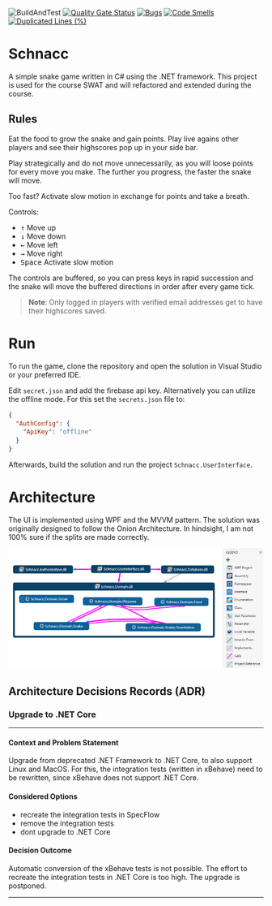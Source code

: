 ![BuildAndTest](https://github.com/daerup/Schnacc/actions/workflows/dotnet-build.yml/badge.svg)
[![Quality Gate Status](https://sonarcloud.io/api/project_badges/measure?project=daerup_Schnacc&metric=alert_status)](https://sonarcloud.io/summary/new_code?id=daerup_Schnacc)
[![Bugs](https://sonarcloud.io/api/project_badges/measure?project=daerup_Schnacc&metric=bugs)](https://sonarcloud.io/summary/new_code?id=daerup_Schnacc)
[![Code Smells](https://sonarcloud.io/api/project_badges/measure?project=daerup_Schnacc&metric=code_smells)](https://sonarcloud.io/summary/new_code?id=daerup_Schnacc)
[![Duplicated Lines (%)](https://sonarcloud.io/api/project_badges/measure?project=daerup_Schnacc&metric=duplicated_lines_density)](https://sonarcloud.io/summary/new_code?id=daerup_Schnacc)

# Schnacc
A simple snake game written in C# using the .NET framework. 
This project is used for the course SWAT and will refactored and extended during the course. 

## Rules
Eat the food to grow the snake and gain points. Play live agains other players and see their highscores pop up in your side bar. 

Play strategically and do not move unnecessarily, as you will loose points for every move you make.
The further you progress, the faster the snake will move.

Too fast? Activate slow motion in exchange for points and take a breath.

Controls:
- <kbd>↑</kbd> Move up
- <kbd>↓</kbd> Move down
- <kbd>←</kbd> Move left
- <kbd>→</kbd> Move right
- <kbd>Space</kbd> Activate slow motion

The controls are buffered, so you can press keys in rapid succession and the snake will move the buffered directions in order after every game tick.

>**Note**: Only logged in players with verified email addresses get to have their highscores saved.

# Run
To run the game, clone the repository and open the solution in Visual Studio or your preferred IDE.

Edit `secret.json` and add the firebase api key. Alternatively you can utilize the offline mode.
For this set the ``secrets.json`` file to:

```json
{
  "AuthConfig": {
    "ApiKey": "offline"
  }
}
```

Afterwards, build the solution and run the project `Schnacc.UserInterface`.
# Architecture
The UI is implemented using WPF and the MVVM pattern. The solution was originally designed to follow the Onion Architecture. In hindsight, I am not 100% sure if the splits are made correctly.

![alt text](img/architecture.png)

## Architecture Decisions Records (ADR)
### Upgrade to .NET Core
---

#### Context and Problem Statement

Upgrade from deprecated .NET Framework to .NET Core, to also support Linux and MacOS. For this, the integration tests (written in xBehave) need to be rewritten, since xBehave does not support .NET Core.

#### Considered Options

* recreate the integration tests in SpecFlow
* remove the integration tests
* dont upgrade to .NET Core

#### Decision Outcome

Automatic conversion of the xBehave tests is not possible. The effort to recreate the integration tests in .NET Core is too high. The upgrade is postponed.

---

